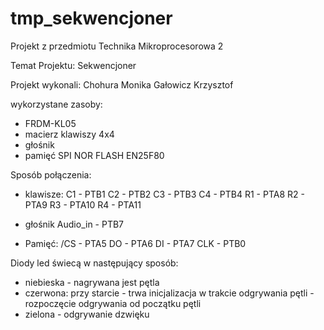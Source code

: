 # tmp_sekwencjoner

Projekt z przedmiotu Technika Mikroprocesorowa 2

Temat Projektu:
  Sekwencjoner
  
Projekt wykonali:
  Chohura Monika
  Gałowicz Krzysztof

wykorzystane zasoby:
-  FRDM-KL05
-  macierz klawiszy 4x4
-  głośnik
-  pamięć SPI NOR FLASH EN25F80

Sposób połączenia:

-  klawisze:
    C1 - PTB1
    C2 - PTB2
    C3 - PTB3
    C4 - PTB4
    R1 - PTA8
    R2 - PTA9
    R3 - PTA10
    R4 - PTA11
    
-  głośnik 
    Audio_in - PTB7
    
-  Pamięć:
    /CS - PTA5
    DO - PTA6
    DI - PTA7
    CLK - PTB0
    
Diody led świecą w następujący sposób:

-  niebieska - nagrywana jest pętla
-  czerwona:
     przy starcie - trwa inicjalizacja
     w trakcie odgrywania pętli - rozpoczęcie odgrywania od początku pętli
-  zielona - odgrywanie dzwięku
